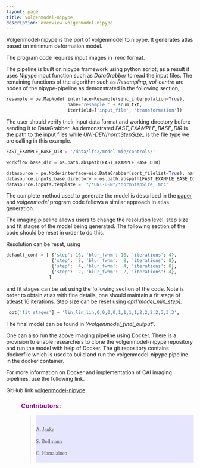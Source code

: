```yaml
---
layout: page
title: Volgenmodel-nipype 
description: overview volgenmodel-nipype
---
```


Volgenmodel-nipype is the port of volgenmodel to nipype. 
It generates atlas based on minimum deformation model.

The program code requires input images in *.mnc* format.

The pipeline is built on nipype framework using python script; as a result it uses Nipype input function
such as *DataGrabber* to read the input files. The remaining functions of the algorithm such as *Resampling*, *vol-centre*
are nodes of the nipype-pipeline as demonstrated in the following section,



  

```python
resample = pe.MapNode( interface=Resample(sinc_interpolation=True), 
                       name='resample_' + snum_txt, 
                       iterfield=['input_file', 'transformation']) 
```
  
  
 The user should verify their input data format and working directory before sending it to DataGrabber. As demonstrated *FAST_EXAMPLE_BASE_DIR*
is the path to the input files while *UNI-DEN*/*normStepSize_* is the file type we are calling in this example.
  
  
```python
FAST_EXAMPLE_BASE_DIR = '/data/lfs2/model-mie/controls/'

workflow.base_dir = os.path.abspath(FAST_EXAMPLE_BASE_DIR)

datasource = pe.Node(interface=nio.DataGrabber(sort_filelist=True), name='datasource_mouse') 
datasource.inputs.base_directory = os.path.abspath(FAST_EXAMPLE_BASE_DIR) 
datasource.inputs.template = '*/*UNI-DEN*/*normStepSize_.mnc' 
```
  
  
The complete method used to generate the model is described in the [paper](http://www.ncbi.nlm.nih.gov/pubmed/25620005) 
and *volgenmodel* program code follows a similar approach in atlas generation.

The imaging pipeline allows users to change the resolution level, step size and fit stages of the model being
generated. The following section of the code should be reset in order to do this.

Resolution can be reset, using
 
  

```python
default_conf = [ {'step': 16, 'blur_fwhm': 16, 'iterations': 4}, 
                 {'step':  8, 'blur_fwhm':  8, 'iterations': 8}, 
                 {'step':  4, 'blur_fwhm':  4, 'iterations': 8}, 
                 {'step':  2, 'blur_fwhm':  2, 'iterations': 4}, 
                ] 
```
  
  
and fit stages can be set using the following section of the code. Note is order to obtain atlas with fine
details, one should maintain a fit stage of atleast 16 iterations. Step size can be reset using *opt['model_min_step]*.
  
  
  
```python
 opt['fit_stages'] = 'lin,lin,lin,0,0,0,0,1,1,1,1,2,2,2,2,3,3,3',
```
  
  
The final model can be found in *'/volgenmodel_final_output'*.

One can also run the above imaging pipeline using Docker.
There is a provision to enable researchers to clone the volgenmodel-nipype repository and run the model with 
help of Docker. The git repository contains dockerfile which is used to build and run the volgenmodel-nipype 
pipeline in the docker container.

For more information on Docker and implementation of CAI imaging pipelines, use the following link.


GitHub link [volgenmodel-nipype](https://github.com/CAIsr/volgenmodel-nipype)
  
  

<dl>

<dd> <h3 style="color:#990099;"> Contributors: </h3> </dd>

<dd> <blockquote> <div style="background-color:#e6e6ff; font-style:normal; font-family:Times New Roman;"> <br>

A. Janke <br>
<br>
S. Bollmann  <br>
<br>
C. Hamalainen <br>
<br>
</div></blockquote> </dd>

</dl>


  
  
  




